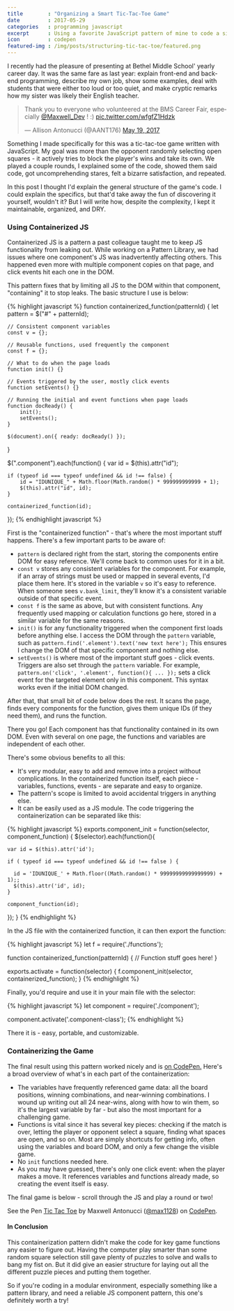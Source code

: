 ```yaml
---
title        : "Organizing a Smart Tic-Tac-Toe Game"
date         : 2017-05-29
categories   : programming javascript
excerpt      : Using a favorite JavaScript pattern of mine to code a simple yet challenging game
icon         : codepen
featured-img : /img/posts/structuring-tic-tac-toe/featured.png
---
```


I recently had the pleasure of presenting at Bethel Middle School' yearly career day. It was the same fare as last year: explain front-end and back-end programming, describe my own job, show some examples, deal with students that were either too loud or too quiet, and make cryptic remarks how my sister was likely their English teacher.

<blockquote class="twitter-tweet" data-lang="en"><p lang="en" dir="ltr">Thank you to everyone who volunteered at the BMS Career Fair, especially <a href="https://twitter.com/Maxwell_Dev">@Maxwell_Dev</a> ! :) <a href="https://t.co/wfgfZ1Hdzk">pic.twitter.com/wfgfZ1Hdzk</a></p>&mdash; Allison Antonucci (@AANT176) <a href="https://twitter.com/AANT176/status/865652104274128896">May 19, 2017</a></blockquote>

Something I made specifically for this was a tic-tac-toe game written with JavaScript. My goal was more than the opponent randomly selecting open squares - it actively tries to block the player's wins and take its own. We played a couple rounds, I explained some of the code, showed them said code, got uncomprehending stares, felt a bizarre satisfaction, and repeated.

In this post I thought I'd explain the general structure of the game's code. I could explain the specifics, but that'd take away the fun of discovering it yourself, wouldn't it? But I will write how, despite the complexity, I kept it maintainable, organized, and DRY.

### Using Containerized JS

Containerized JS is a pattern a past colleague taught me to keep JS functionality from leaking out. While working on a Pattern Library, we had issues where one component's JS was inadvertently affecting others. This happened even more with multiple component copies on that page, and click events hit each one in the DOM.

This pattern fixes that by limiting all JS to the DOM within that component, "containing" it to stop leaks. The basic structure I use is below:

{% highlight javascript %}
function containerized_function(patternId) {
    let pattern = $("#" + patternId);

    // Consistent component variables
    const v = {};

    // Reusable functions, used frequently the component
    const f = {};

    // What to do when the page loads
    function init() {}

    // Events triggered by the user, mostly click events
    function setEvents() {}

    // Running the initial and event functions when page loads
    function docReady() {
        init();
        setEvents();
    }

    $(document).on({ ready: docReady() });
}

$(".component").each(function() {
    var id = $(this).attr("id");

    if (typeof id === typeof undefined && id !== false) {
        id = "IDUNIQUE_" + Math.floor(Math.random() * 999999999999 + 1);
        $(this).attr("id", id);
    }

    containerized_function(id);
});
{% endhighlight javascript %}

First is the "containerized function" - that's where the most important stuff happens. There's a few important parts to be aware of:

* `pattern` is declared right from the start, storing the components entire DOM for easy reference. We'll come back to common uses for it in a bit.
* `const v` stores any consistent variables for the component. For example, if an array of strings must be used or mapped in several events, I'd place them here. It's stored in the variable `v` so it's easy to reference. When someone sees `v.bank_limit`, they'll know it's a consistent variable outside of that specific event.
* `const f` is the same as above, but with consistent functions. Any frequently used mapping or calculation functions go here, stored in a similar variable for the same reasons.
* `init()` is for any functionality triggered when the component first loads before anything else. I access the DOM through the `pattern` variable, such as `pattern.find('.element').text('new text here');` This ensures I change the DOM of that specific component and nothing else.
* `setEvents()` is where most of the important stuff goes - click events. Triggers are also set through the `pattern` variable. For example, `pattern.on('click', '.element', function(){ ... });` sets a click event for the targeted element only in this component. This syntax works even if the initial DOM changed.

After that, that small bit of code below does the rest. It scans the page, finds every components for the function, gives them unique IDs (if they need them), and runs the function.

There you go! Each component has that functionality contained in its own DOM. Even with several on one page, the functions and variables are independent of each other.

There's some obvious benefits to all this:

* It's very modular, easy to add and remove into a project without complications. In the containerized function itself, each piece - variables, functions, events - are separate and easy to organize.
* The pattern's scope is limited to avoid accidental triggers in anything else.
* It can be easily used as a JS module. The code triggering the containerization can be separated like this:

{% highlight javascript %}
exports.component_init = function(selector, component_function) {
  $(selector).each(function(){

    var id = $(this).attr('id');
    
    if ( typeof id === typeof undefined && id !== false ) {
      
      id = 'IDUNIQUE_' + Math.floor((Math.random() * 99999999999999999) + 1);;
      $(this).attr('id', id);
    }
    
    component_function(id);
  });
}
{% endhighlight %}

In the JS file with the containerized function, it can then export the function:

{% highlight javascript %}
let f = require('./functions');

function containerized_function(patternId) {
    // Function stuff goes here!
}

exports.activate = function(selector) {
  f.component_init(selector, containerized_function);
}
{% endhighlight %}

Finally, you'd require and use it in your main file with the selector:

{% highlight javascript %}
let component = require('./component');

component.activate('.component-class');
{% endhighlight %}

There it is - easy, portable, and customizable.

### Containerizing the Game

The final result using this pattern worked nicely and is [on CodePen.](https://codepen.io/max1128/pen/JNbyaL/) Here's a broad overview of what's in each part of the containerization:

* The variables have frequently referenced game data: all the board positions, winning combinations, and near-winning combinations. I wound up writing out all 24 near-wins, along with how to win them, so it's the largest variable by far - but also the most important for a challenging game.
* Functions is vital since it has several key pieces: checking if the match is over, letting the player or opponent select a square, finding what spaces are open, and so on. Most are simply shortcuts for getting info, often using the variables and board DOM, and only a few change the visible game.
* No `init` functions needed here.
* As you may have guessed, there's only one click event: when the player makes a move. It references variables and functions already made, so creating the event itself is easy.

The final game is below - scroll through the JS and play a round or two!

<p data-height="445" data-theme-id="0" data-slug-hash="JNbyaL" data-default-tab="js,result" data-user="max1128" data-embed-version="2" data-pen-title="Tic Tac Toe" class="codepen">See the Pen <a href="https://codepen.io/max1128/pen/JNbyaL/">Tic Tac Toe</a> by Maxwell Antonucci (<a href="https://codepen.io/max1128">@max1128</a>) on <a href="https://codepen.io">CodePen</a>.</p>
<script async src="https://production-assets.codepen.io/assets/embed/ei.js"></script>

#### In Conclusion

This containerization pattern didn't make the code for key game functions any easier to figure out. Having the computer play smarter than some random square selection still gave plenty of puzzles to solve and walls to bang my fist on. But it did give an easier structure for laying out all the different puzzle pieces and putting them together.

So if you're coding in a modular environment, especially something like a pattern library, and need a reliable JS component pattern, this one's definitely worth a try!





